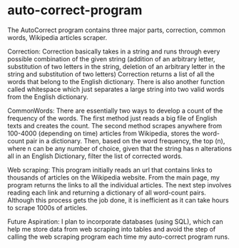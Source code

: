 # auto-correct-program
The AutoCorrect program contains three major parts, correction, common words, Wikipedia articles scraper.

Correction:
Correction basically takes in a string and runs through every possible combination of the given string (addition of an arbitrary letter, substitution of two letters in the string, deletion of an arbitrary letter in the string and substitution of two letters)
Correction returns a list of all the words that belong to the English dictionary. 
There is also another function called whitespace which just separates a large string into two valid words from the English dictionary. 

CommonWords:
There are essentially two ways to develop a count of the frequency of the words. The first method just reads a big file of English texts and creates the count. The second method scrapes anywhere from 100-4000 (depending on time) articles from Wikipedia, stores the word-count pair in a dictionary. Then, based on the word frequency, the top (n), where n can be any number of choice, given that the string has n alterations all in an English Dictionary, filter the list of corrected words. 

Web scraping:
This program initially reads an url that contains links to thousands of articles on the Wikipedia website. From the main page, my program returns the links to all the individual articles. The next step involves reading each link and returning a dictionary of all word-count pairs. Although this process gets the job done, it is inefficient as it can take hours to scrape 1000s of articles.

Future Aspiration:
I plan to incorporate databases (using SQL), which can help me store data from web scraping into tables and avoid the step of calling the web scraping program each time my auto-correct program runs. 
